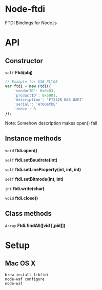 # Node-ftdi

FTDI Bindings for Node.js

# API

## Constructor

`self` **Ftdi(obj)**

``` js
// Example for USB RLY08
var ftdi = new Ftdi({
    'vendorID': 0x0403,
    'productID': 0x6001,
    'description': 'FT232R USB UART'
    'serial': 'A700ethE'
    'index': 0
});
```

Note: Somehow description makes open() fail

## Instance methods

`void` **ftdi.open()**

`self` **ftdi.setBaudrate(int)**

`self` **ftdi.setLineProperty(int, int, int)**

`self` **ftdi.setBitmode(int, int)**

`int` **ftdi.write(char)**

`void` **ftdi.close()**


## Class methods

`Array` **Ftdi.findAll([vid [,pid]])**

# Setup

## Mac OS X

	brew install libftdi
	node-waf configure
	node-waf
